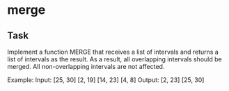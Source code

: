 # merge

## Task

Implement a function MERGE that receives a list of intervals and returns a list of intervals as the result. As a result, all overlapping intervals should be merged. All non-overlapping intervals are not affected.

Example:
Input: [25, 30] [2, 19] [14, 23] [4, 8] Output: [2, 23] [25, 30]

